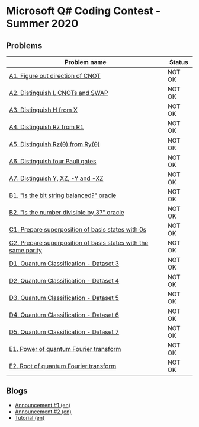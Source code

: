 # Microsoft Q# Coding Contest - Summer 2020

## Problems

| Problem name                                                                                                                                 | Status |
| -------------------------------------------------------------------------------------------------------------------------------------------- | ------ |
| [A1. Figure out direction of CNOT](problems/A1._Figure_out_direction_of_CNOT.md)                                                             | NOT OK |
| [A2. Distinguish I, CNOTs and SWAP](problems/A2._Distinguish_I,_CNOTs_and_SWAP.md)                                                           | NOT OK |
| [A3. Distinguish H from X](problems/A3._Distinguish_H_from_X.md)                                                                             | NOT OK |
| [A4. Distinguish Rz from R1](problems/A4._Distinguish_Rz_from_R1.md)                                                                         | NOT OK |
| [A5. Distinguish Rz(θ) from Ry(θ)](<problems/A5._Distinguish_Rz(θ)_from_Ry(θ).md>)                                                           | NOT OK |
| [A6. Distinguish four Pauli gates](problems/A6._Distinguish_four_Pauli_gates.md)                                                             | NOT OK |
| [A7. Distinguish Y, XZ, -Y and -XZ](problems/A7._Distinguish_Y,_XZ,_-Y_and_-XZ.md)                                                           | NOT OK |
| [B1. "Is the bit string balanced?" oracle](problems/B1._"Is_the_bit_string_balanced_"_oracle.md)                                             | NOT OK |
| [B2. "Is the number divisible by 3?" oracle](problems/B2._"Is_the_number_divisible_by_3_"_oracle.md)                                         | NOT OK |
| [C1. Prepare superposition of basis states with 0s](problems/C1._Prepare_superposition_of_basis_states_with_0s.md)                           | NOT OK |
| [C2. Prepare superposition of basis states with the same parity](problems/C2._Prepare_superposition_of_basis_states_with_the_same_parity.md) | NOT OK |
| [D1. Quantum Classification - Dataset 3](problems/D1._Quantum_Classification_-_Dataset_3.md)                                                 | NOT OK |
| [D2. Quantum Classification - Dataset 4](problems/D2._Quantum_Classification_-_Dataset_4.md)                                                 | NOT OK |
| [D3. Quantum Classification - Dataset 5](problems/D3._Quantum_Classification_-_Dataset_5.md)                                                 | NOT OK |
| [D4. Quantum Classification - Dataset 6](problems/D4._Quantum_Classification_-_Dataset_6.md)                                                 | NOT OK |
| [D5. Quantum Classification - Dataset 7](problems/D5._Quantum_Classification_-_Dataset_7.md)                                                 | NOT OK |
| [E1. Power of quantum Fourier transform](problems/E1._Power_of_quantum_Fourier_transform.md)                                                 | NOT OK |
| [E2. Root of quantum Fourier transform](problems/E2._Root_of_quantum_Fourier_transform.md)                                                   | NOT OK |

## Blogs

- [Announcement #1 (en)](<blogs/Announcement_1_(en).md>)
- [Announcement #2 (en)](<blogs/Announcement_2_(en).md>)
- [Tutorial (en)](<blogs/Tutorial_(en).md>)

